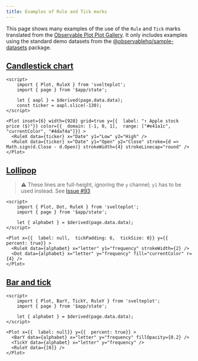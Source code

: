 ```yaml
---
title: Examples of Rule and Tick marks
---
```


This page shows many examples of the use of the `Rule` and `Tick` marks translated from the [Observable Plot Plot Gallery](https://observablehq.com/@observablehq/plot-gallery).
It only includes examples using the standard demo datasets from the [@observablehq/sample-datasets](https://www.npmjs.com/package/@observablehq/sample-datasets) package.


## [Candlestick chart](https://observablehq.com/@observablehq/plot-candlestick-chart)

```svelte live
<script>
    import { Plot, RuleX } from 'svelteplot';
    import { page } from '$app/state';

    let { aapl } = $derived(page.data.data);
    const ticker = aapl.slice(-130);
</script>

<Plot inset={6} width={928} grid=true y={{  label: "↑ Apple stock price ($)"}} color={{  domain: [-1, 0, 1],  range: ["#e41a1c", "currentColor", "#4daf4a"]}} >
  <RuleX data={ticker} x="Date" y1="Low" y2="High" />
  <RuleX data={ticker} x="Date" y1="Open" y2="Close" stroke={d => Math.sign(d.Close - d.Open)} strokeWidth={4} strokeLinecap="round" />
</Plot>
```


## [Lollipop](https://observablehq.com/@observablehq/plot-lollipop)

> :warning: These lines are full-height, ignoring the `y` channel; `y1` has to be used instead.
> See [Issue #93](https://github.com/svelteplot/svelteplot/issues/93)

```svelte live
<script>
    import { Plot, Dot, RuleX } from 'svelteplot';
    import { page } from '$app/state';

    let { alphabet } = $derived(page.data.data);
</script>

<Plot x={{  label: null,  tickPadding: 6,  tickSize: 0}} y={{  percent: true}} >
  <RuleX data={alphabet} x="letter" y1="frequency" strokeWidth={2} />
  <Dot data={alphabet} x="letter" y="frequency" fill="currentColor" r={4} />
</Plot>
```


## [Bar and tick](https://observablehq.com/@observablehq/plot-bar-and-tick)

```svelte live
<script>
    import { Plot, BarY, TickY, RuleY } from 'svelteplot';
    import { page } from '$app/state';

    let { alphabet } = $derived(page.data.data);
</script>

<Plot x={{  label: null}} y={{  percent: true}} >
  <BarY data={alphabet} x="letter" y="frequency" fillOpacity={0.2} />
  <TickY data={alphabet} x="letter" y="frequency" />
  <RuleY data={[0]} />
</Plot>
```